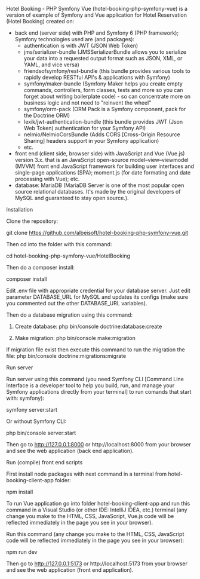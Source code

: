 Hotel Booking - PHP Symfony Vue (hotel-booking-php-symfony-vue) is a version of example of Symfony and Vue application for Hotel Reservation (Hotel Booking) created on:
- back end (server side) with PHP and Symfony 6 (PHP framework); Symfony technologies used are (and packages): 
	* authentication is with JWT (JSON Web Token)
	* jms/serializer-bundle (JMSSerializerBundle allows you to serialize your data into a requested output format such as JSON, XML, or YAML, and vice versa)
	* friendsofsymfony/rest-bundle (this bundle provides various tools to rapidly develop RESTful API's & applications with Symfony)
	* symfony/maker-bundle (Symfony Maker helps you create empty commands, controllers, form classes, tests and more so you can forget about writing boilerplate code) - so can concentrate more on business logic and not need to "reinvent the wheel"
	* symfony/orm-pack (ORM Pack is a Symfony component, pack for the Doctrine ORM)
	* lexik/jwt-authentication-bundle (this bundle provides JWT (Json Web Token) authentication for your Symfony API)
	* nelmio/NelmioCorsBundle (Adds CORS [Cross-Origin Resource Sharing] headers support in your Symfony application)
	* etc.
- front end (client side, browser side) with JavaScript and Vue (Vue.js) version 3.x. that is an JavaScript open-source model–view–viewmodel (MVVM) front end JavaScript framework for building user interfaces and single-page applications (SPA); moment.js (for date formating and date processing with Vue); etc.
- database: MariaDB (MariaDB Server is one of the most popular open source relational databases. It's made by the original developers of MySQL and guaranteed to stay open source.). 

Installation

Clone the repository:

git clone https://github.com/albeisoft/hotel-booking-php-symfony-vue.git

Then cd into the folder with this command:

cd hotel-booking-php-symfony-vue/HotelBooking

Then do a composer install:

composer install

Edit .env file with appropriate credential for your database server. Just edit parameter DATABASE_URL for MySQL and updates its configs (make sure you commented out the other DATABASE_URL variables).

Then do a database migration using this command:

1. Create database:	
php bin/console doctrine:database:create

2. Make migration: 
php bin/console make:migration

If migration file exist then execute this command to run the migration the file:
php bin/console doctrine:migrations:migrate

Run server

Run server using this command (you need Symfony CLI [Command Line Interface is a developer tool to help you build, run, and manage your Symfony applications directly from your terminal] to run comands that start with: symfony):

symfony server:start

Or without Symfony CLI:

php bin/console server:start

Then go to http://127.0.0.1:8000 or http://localhost:8000 from your browser and see the web application (back end application).

Run (compile) front end scripts

First install node packages with next command in a terminal from hotel-booking-client-app folder:

npm install

To run Vue application go into folder hotel-booking-client-app and run this command in a Visual Studio (or other IDE: IntelliJ IDEA, etc.) terminal (any change you make to the HTML, CSS, JavaScript, Vue.js code will be reflected immediately in the page you see in your browser).

Run this command (any change you make to the HTML, CSS, JavaScript code will be reflected immediately in the page you see in your browser):

npm run dev

Then go to http://127.0.0.1:5173 or http://localhost:5173 from your browser and see the web application (front end application).
